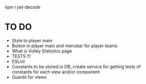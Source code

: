 npm i jwt-decode

# TO DO
- Style to player main
- Button in player main and menubar for player teams
- What is Volley Statistics page
- TESTS !!!
- ESLint
- Constants to be stored in DB, create service for getting texts of constants for each view and/or component
- Guards for views